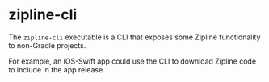 zipline-cli
===========

The `zipline-cli` executable is a CLI that exposes some Zipline functionality to non-Gradle projects.

For example, an iOS-Swift app could use the CLI to download Zipline code to include in the app release.
